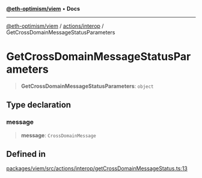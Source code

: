 [**@eth-optimism/viem**](../../../README.md) • **Docs**

***

[@eth-optimism/viem](../../../README.md) / [actions/interop](../README.md) / GetCrossDomainMessageStatusParameters

# GetCrossDomainMessageStatusParameters

> **GetCrossDomainMessageStatusParameters**: `object`

## Type declaration

### message

> **message**: `CrossDomainMessage`

## Defined in

[packages/viem/src/actions/interop/getCrossDomainMessageStatus.ts:13](https://github.com/ethereum-optimism/ecosystem/blob/11bb27f871c202b93ad6dc93c86c82f0c754075f/packages/viem/src/actions/interop/getCrossDomainMessageStatus.ts#L13)
